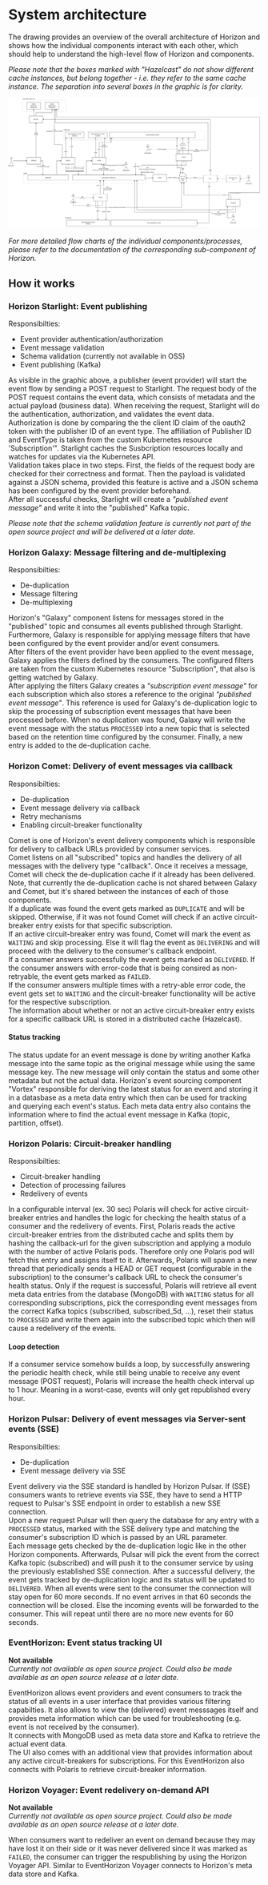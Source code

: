 # System architecture
The drawing provides an overview of the overall architecture of Horizon and shows how the individual components interact with each other, which should help to understand the high-level flow of Horizon and components.  

*Please note that the boxes marked with "Hazelcast" do not show different cache instances, but belong together - i.e. they refer to the same cache instance. The separation into several boxes in the graphic is for clarity.*  

![Architecture](./img/Horizon-Architecture-Detail.webp)

*For more detailed flow charts of the individual components/processes, please refer to the documentation of the corresponding sub-component of Horizon.*

## How it works

### Horizon Starlight: Event publishing

Responsibilties:
- Event provider authentication/authorization
- Event message validation
- Schema validation (currently not available in OSS)
- Event publishing (Kafka)

As visible in the graphic above, a publisher (event provider) will start the event flow by sending a POST request to Starlight. The request body of the POST request contains the event data, which consists of metadata and the actual payload (business data). When receiving the request, Starlight will do the authentication, authorization, and validates the event data.  
Authorization is done by comparing the the client ID claim of the oauth2 token with the publisher ID of an event type. The affiliation of Publisher ID and EventType is taken from the custom Kubernetes resource 'Subscription'". 
Starlight caches the Susbcription resources locally and watches for updates via the Kubernetes API.  
Validation takes place in two steps. First, the fields of the request body are checked for their correctness and format. Then the payload is validated against a JSON schema, provided this feature is active and a JSON schema has been configured by the event provider beforehand.  
After all successful checks, Starlight will create a *"published event message"* and write it into the "published" Kafka topic.  

*Please note that the schema validation feature is currently not part of the open source project and will be delivered at a later date.*

### Horizon Galaxy: Message filtering and de-multiplexing

Responsibilties:
- De-duplication
- Message filtering
- De-multiplexing

Horizon's "Galaxy" component listens for messages stored in the "published" topic and consumes all events published through Starlight. Furthermore, Galaxy is responsible for applying message filters that have been configured by the event provider and/or event consumers.  
After filters of the event provider have been applied to the event message, Galaxy applies the filters defined by the consumers. The configured filters are taken from the custom Kubernetes resource "Subscription", that also is getting watched by Galaxy.  
After applying the filters Galaxy creates a *"subscription event message"* for each subscription which also stores a reference to the original *"published event message"*. This reference is used for Galaxy's de-duplication logic to skip the processing of subscription event messages that have been processed before. When no duplication was found, Galaxy will write the event message with the status `PROCESSED` into a new topic that is selected based on the retention time configured by the consumer. Finally, a new entry is added to the de-duplication cache. 


### Horizon Comet: Delivery of event messages via callback

Responsibilties:
- De-duplication
- Event message delivery via callback
- Retry mechanisms
- Enabling circuit-breaker functionality

Comet is one of Horizon's event delivery components which is responsible for delivery to callback URLs provided by consumer services.  
Comet listens on all "subscribed" topics and handles the delivery of all messages with the delivery type "callback". Once it receives a message, Comet will check the de-duplication cache if it already has been delivered. Note, that currently the de-duplication cache is not shared between Galaxy and Comet, but it's shared between the instances of each of those components.  
If a duplicate was found the event gets marked as `DUPLICATE` and will be skipped. Otherwise, if it was not found Comet will check if an active circuit-breaker entry exists for that specific subscription.  
If an active circuit-breaker entry was found, Comet will mark the event as `WAITING` and skip processing. Else it will flag the event as `DELIVERING` and will proceed with the delivery to the consumer's callback endpoint.  
If a consumer answers successfully the event gets marked as `DELIVERED`. If the consumer answers with error-code that is being consired as non-retryable, the event gets marked as `FAILED`.  
If the consumer answers multiple times with a retry-able error code, the event gets set to `WAITING` and the circuit-breaker functionality will be active for the respective subscription.  
The information about whether or not an active circuit-breaker entry exists for a specific callback URL is stored in a distributed cache (Hazelcast).

#### Status tracking

The status update for an event message is done by writing another Kafka message into the same topic as the original message while using the same message key. The new message will only contain the status and some other metadata but not the actual data. Horizon's event sourcing component "Vortex" responsible for deriving the latest status for an event and storing it in a datasbase as a meta data entry which then can be used for tracking and querying each event's status. Each meta data entry also contains the information where to find the actual event message in Kafka (topic, partition, offset).

### Horizon Polaris: Circuit-breaker handling

Responsibilties:
- Circuit-breaker handling
- Detection of processing failures
- Redelivery of events

In a configurable interval (ex. 30 sec) Polaris will check for active circuit-breaker entries and handles the logic for checking the health status of a consumer and the redelivery of events. First, Polaris reads the active circuit-breaker entries from the distributed cache and splits them by hashing the callback-url for the given subscription and applying a modulo with the number of active Polaris pods. Therefore only one Polaris pod will fetch this entry and assigns itself to it. Afterwards, Polaris will spawn a new thread that periodically sends a HEAD or GET request (configurable in the subscription) to the consumer's callback URL to check the consumer's health status. Only if the request is successful, Polaris will retrieve all event meta data entries from the database (MongoDB) with `WAITING` status for all corresponding subscriptions, pick the corresponding event messages from the correct Kafka topics (subscribed, subscribed_5d, ...), reset their status to `PROCESSED` and write them again into the subscribed topic which then will cause a redelivery of the events.

#### Loop detection

If a consumer service somehow builds a loop, by successfully answering the periodic health check, while still being unable to receive any event message (POST request), Polaris will increase the health check interval up to 1 hour. Meaning in a worst-case, events will only get republished every hour.

### Horizon Pulsar: Delivery of event messages via Server-sent events (SSE)

Responsibilties:
- De-duplication
- Event message delivery via SSE

Event delivery via the SSE standard is handled by Horizon Pulsar. If (SSE) consumers wants to retrieve events via SSE, they have to send a HTTP request to Pulsar's SSE endpoint in order to establish a new SSE connection.  
Upon a new request Pulsar will then query the database for any entry with a `PROCESSED` status, marked with the SSE delivery type and matching the consumer's subscription ID which is passed by an URL parameter.  
Each message gets checked by the de-duplication logic like in the other Horizon components. Afterwards, Pulsar will pick the event from the correct Kafka topic (subscribed) and will push it to the consumer service by using the previously established SSE connection. After a successful delivery, the event gets tracked by de-duplication logic and its status will be updated to `DELIVERED`. When all events were sent to the consumer the connection will stay open for 60 more seconds. If no event arrives in that 60 seconds the connection will be closed. Else the incoming events will be forwarded to the consumer. This will repeat until there are no more new events for 60 seconds. 

### EventHorizon: Event status tracking UI

**Not available**  
*Currently not available as open source project. Could also be made available as an open source release at a later date.*

EventHorizon allows event providers and event consumers to track the status of all events in a user interface that provides various filtering capabilties. It also allows to view the (delivered) event messsages itself and provides meta information which can be used for troubleshooting (e.g. event is not received by the consumer).  
It connects with MongoDB used as meta data store and Kafka to retrieve the actual event data.  
The UI also comes with an additional view that provides information about any active circuit-breakers for subscriptions. For this EventHorizon also connects with Polaris to retrieve circuit-breaker information.

### Horizon Voyager: Event redelivery on-demand API

**Not available**  
*Currently not available as open source project. Could also be made available as an open source release at a later date.*

When consumers want to redeliver an event on demand because they may have lost it on their side or it was never delivered since it was marked as `FAILED`, the consumer can trigger the respublishing by using the Horizon Voyager API. Similar to EventHorizon Voyager connects to Horizon's meta data store and Kafka.